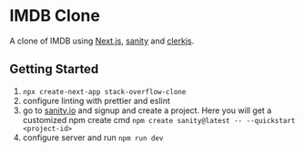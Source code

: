 # IMDB Clone

A clone of IMDB using [Next.js](https://nextjs.org/), [sanity](https://sanity.io/) and [clerkjs](https://clerk.com/).

## Getting Started

1. `npx create-next-app stack-overflow-clone`
2. configure linting with prettier and eslint
3. go to [sanity.io](https://sanity.io/) and signup and create a project. Here you will get a customized npm create cmd `npm create sanity@latest -- --quickstart <project-id>`
4. configure server and run `npm run dev`
